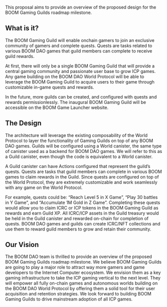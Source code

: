 This proposal aims to provide an overview of the proposed design for the BOOM Gaming Guilds roadmap milestone.

## What is it?

The BOOM Gaming Guild will enable onchain gamers to join an exclusive community of gamers and complete quests. Quests are tasks related to various BOOM DAO games that guild members can complete to receive guild rewards.

At first, there will only be a single BOOM Gaming Guild that will provide a central gaming community and passionate user base to grow ICP games. Any game building on the BOOM DAO World Protocol will be able to leverage the BOOM Gaming Guild to acquire users to their game through customizable in-game quests and rewards. 

In the future, more guilds can be created, and configured with quests and rewards permissionlessly. The inaugural BOOM Gaming Guild will be accessible on the BOOM Game Launcher website.

## The Design

The architecture will leverage the existing composability of the World Protocol to layer the functionality of Gaming Guilds on top of any BOOM DAO games. Guilds will be configured using a World canister, the same type of canister used as a backend for BOOM DAO games. We will refer to this as a Guild canister, even though the code is equivalent to a World canister. 

A Guild canister can have Actions configured that represent the guild’s quests. Quests are tasks that guild members can complete in various BOOM games to claim rewards in the Guild. Since quests are configured on top of the World Protocol, they are extremely customizable and work seamlessly with any game on the World Protocol. 

For example, quests could be: “Reach Level 5 in X Game”, “Play 30 battles in Y Game”, and “Accumulate 1M Gold in Z Game”. Completing these quests would allow you to claim ICRC or ICP tokens in the BOOM Gaming Guild as rewards and earn Guild XP. All ICRC/ICP assets in the Guild treasury would be held in the Guild canister and rewarded on-chain for completion of quests. BOOM DAO games and guilds can create ICRC/NFT collections and use them to reward guild members to grow and retain their community.

## Our Vision

The BOOM DAO team is thrilled to provide an overview of the proposed BOOM Gaming Guilds roadmap milestone. We believe BOOM Gaming Guilds are going to play a major role to attract way more gamers and game developers to the Internet Computer ecosystem. We envision them as a key gaming infrastructure to take the ICP gaming vertical to the next level. They will empower all fully on-chain games and autonomous worlds building on the BOOM DAO World Protocol by offering them a solid tool for their user acquisition and retention strategies. We look forward to building BOOM Gaming Guilds to drive mainstream adoption of all ICP games.

